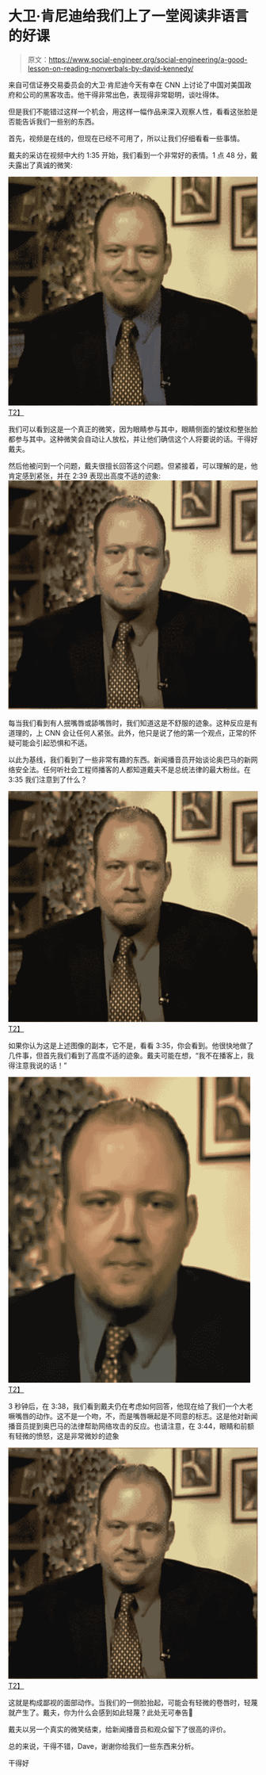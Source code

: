 # 大卫·肯尼迪给我们上了一堂阅读非语言的好课

> 原文：<https://www.social-engineer.org/social-engineering/a-good-lesson-on-reading-nonverbals-by-david-kennedy/>

来自可信证券交易委员会的大卫·肯尼迪今天有幸在 CNN 上讨论了中国对美国政府和公司的黑客攻击。他干得非常出色，表现得非常聪明，谈吐得体。

但是我们不能错过这样一个机会，用这样一幅作品来深入观察人性，看看这张脸是否能告诉我们一些别的东西。

首先，视频是在线的，但现在已经不可用了，所以让我们仔细看看一些事情。

戴夫的采访在视频中大约 1:35 开始，我们看到一个非常好的表情。1 点 48 分，戴夫露出了真诚的微笑:

[![Nonverbals with David Kennedy](img/d38bb2339c194e14b88d47b42d030fc8.png)T2】](https://www.social-engineer.org/how-tos/a-good-lesson-on-reading-nonverbals-by-david-kennedy/attachment/148realsmile/)

我们可以看到这是一个真正的微笑，因为眼睛参与其中，眼睛侧面的皱纹和整张脸都参与其中。这种微笑会自动让人放松，并让他们确信这个人将要说的话。干得好戴夫。

然后他被问到一个问题，戴夫很擅长回答这个问题。但紧接着，可以理解的是，他肯定感到紧张，并在 2:39 表现出高度不适的迹象:
[![239PursingLicking](img/8aad4515186ff22f484f3cea39766f35.png)](https://www.social-engineer.org/how-tos/a-good-lesson-on-reading-nonverbals-by-david-kennedy/attachment/239pursinglicking/)

每当我们看到有人抿嘴唇或舔嘴唇时，我们知道这是不舒服的迹象。这种反应是有道理的，上 CNN 会让任何人紧张。此外，他只是说了他的第一个观点，正常的怀疑可能会引起恐惧和不适。

以此为基线，我们看到了一些非常有趣的东西。新闻播音员开始谈论奥巴马的新网络安全法。任何听社会工程师播客的人都知道戴夫不是总统法律的最大粉丝。在 3:35 我们注意到了什么？

[![335pursinglickingpostobama](img/d032a572e9e9537a8aaf3ae71889a5a6.png)T2】](https://www.social-engineer.org/how-tos/a-good-lesson-on-reading-nonverbals-by-david-kennedy/attachment/335pursinglickingpostobama/)

如果你认为这是上述图像的副本，它不是，看看 3:35，你会看到。他很快地做了几件事，但首先我们看到了高度不适的迹象。戴夫可能在想，“我不在播客上，我得注意我说的话！”

[![338LipPuckerDisagree](img/2b637681ffa207411ca7d6d454c7403b.png)T2】](https://www.social-engineer.org/how-tos/a-good-lesson-on-reading-nonverbals-by-david-kennedy/attachment/338lippuckerdisagree/)

3 秒钟后，在 3:38，我们看到戴夫仍在考虑如何回答，他现在给了我们一个大老噘嘴唇的动作。这不是一个吻，不，而是嘴唇噘起是不同意的标志。这是他对新闻播音员提到奥巴马的法律帮助网络攻击的反应。也请注意，在 3:44，眼睛和前额有轻微的愤怒，这是非常微妙的迹象

[![344Contempt](img/72221009aa1e61754b244803714cc1a0.png)T2】](https://www.social-engineer.org/how-tos/a-good-lesson-on-reading-nonverbals-by-david-kennedy/attachment/344contempt/)

这就是构成鄙视的面部动作。当我们的一侧脸抬起，可能会有轻微的卷唇时，轻蔑就产生了。戴夫，你为什么会感到如此轻蔑？此处无可奉告🙂

戴夫以另一个真实的微笑结束，给新闻播音员和观众留下了很高的评价。

总的来说，干得不错，Dave，谢谢你给我们一些东西来分析。

干得好